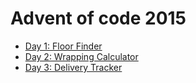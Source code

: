 # Advent of code 2015

* [Day 1: Floor Finder](FloorFinder)
* [Day 2: Wrapping Calculator](WrappingPaperCalculator)
* [Day 3: Delivery Tracker](DeliveryTracker)
